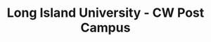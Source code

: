 ---
layout: repo
title: "Long Island University - CW Post Campus"
id: 19477
permalink: repos/19477/
---